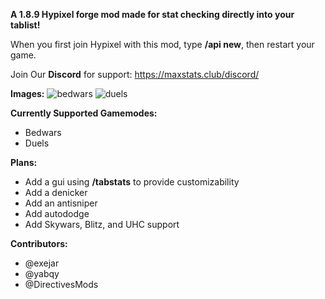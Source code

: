 **A 1.8.9 Hypixel forge mod made for stat checking directly into your tablist!**

When you first join Hypixel with this mod, type **/api new**, then restart your game.

Join Our **Discord** for support: https://maxstats.club/discord/

**Images:**
![bedwars](https://user-images.githubusercontent.com/87586485/141643040-b229ad0a-f7b6-475f-a289-5ab3ce73ad10.png)
![duels](https://user-images.githubusercontent.com/87586485/141643046-9871b3d5-c9e5-4304-8230-7190c967e8e9.png)

**Currently Supported Gamemodes:**
- Bedwars
- Duels

**Plans:**
- Add a gui using **/tabstats** to provide customizability
- Add a denicker
- Add an antisniper
- Add autododge
- Add Skywars, Blitz, and UHC support

**Contributors:**
- @exejar
- @yabqy
- @DirectivesMods
